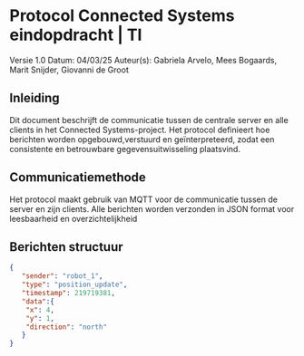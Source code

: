Protocol Connected Systems eindopdracht | TI 
===================
Versie 1.0
Datum: 04/03/25
Auteur(s): Gabriela Arvelo, Mees Bogaards, Marit Snijder, Giovanni de Groot

## Inleiding
Dit document beschrijft de communicatie tussen de centrale server en alle clients in het Connected Systems-project. Het protocol definieert hoe berichten worden opgebouwd,verstuurd en geïnterpreteerd, zodat een consistente en betrouwbare gegevensuitwisseling plaatsvind.

## Communicatiemethode
Het protocol maakt gebruik van MQTT voor de communicatie tussen de server en zijn clients. Alle berichten worden verzonden in JSON format voor leesbaarheid en overzichtelijkheid

## Berichten structuur

```json
{
   "sender": "robot_1",
   "type": "position_update",
   "timestamp": 219719381,
   "data":{
    "x": 4,
    "y": 1,
    "direction": "north"
   }
}
```

